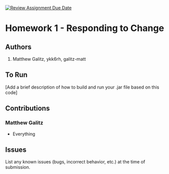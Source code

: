 [![Review Assignment Due Date](https://classroom.github.com/assets/deadline-readme-button-24ddc0f5d75046c5622901739e7c5dd533143b0c8e959d652212380cedb1ea36.svg)](https://classroom.github.com/a/NPfZwneM)
# Homework 1 - Responding to Change

## Authors
1) Matthew Galitz, ykk6rh, galitz-matt

## To Run

[Add a brief description of how to build and run your .jar file based on this code]

## Contributions

### Matthew Galitz
* Everything

## Issues

List any known issues (bugs, incorrect behavior, etc.) at the time of submission.
